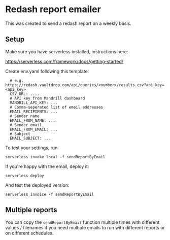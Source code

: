 # Redash report emailer

This was created to send a redash report on a weekly basis.

## Setup

Make sure you have serverless installed, instructions here:

https://serverless.com/framework/docs/getting-started/

Create env.yaml following this template:

      # e.g. https://redash.vaultdrop.com/api/queries/<number>/results.csv?api_key=<api_key>
      CSV_URL: ....
      # API key from Mandrill dashboard
      MANDRILL_API_KEY: ...
      # Comma-seperated list of email addresses
      EMAIL_RECIPIENTS: ...
      # Sender name
      EMAIL_FROM_NAME: ...
      # Sender email
      EMAIL_FROM_EMAIL: ...
      # Subject
      EMAIL_SUBJECT: ...

To test your settings, run

    serverless invoke local -f sendReportByEmail

If you're happy with the email, deploy it:

    serverless deploy

And test the deployed version:

    serverless invoice -f sendReportByEmail

## Multiple reports

You can copy the `sendReportByEmail` function multiple times with different
values / filenames if you need multiple emails to run with different
reports or on different schedules.
